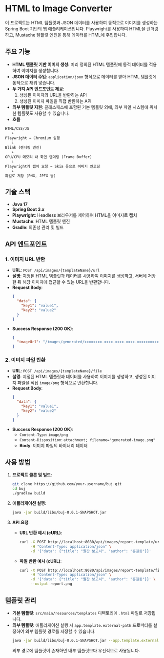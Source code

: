 # HTML to Image Converter

이 프로젝트는 HTML 템플릿과 JSON 데이터를 사용하여 동적으로 이미지를 생성하는 Spring Boot 기반의 웹 애플리케이션입니다. Playwright를 사용하여 HTML을 렌더링하고, Mustache 템플릿 엔진을 통해 데이터를 HTML에 주입합니다.

## 주요 기능

- **HTML 템플릿 기반 이미지 생성**: 미리 정의된 HTML 템플릿에 동적 데이터를 적용하여 이미지를 생성합니다.
- **JSON 데이터 주입**: `application/json` 형식으로 데이터를 받아 HTML 템플릿에 동적으로 채워 넣습니다.
- **두 가지 API 엔드포인트 제공**:
    1.  생성된 이미지의 URL을 반환하는 API
    2.  생성된 이미지 파일을 직접 반환하는 API
- **외부 템플릿 지원**: 클래스패스에 포함된 기본 템플릿 외에, 외부 파일 시스템에 위치한 템플릿도 사용할 수 있습니다.
- **흐름**
``` 
HTML/CSS/JS
   ↓
Playwright → Chromium 실행
   ↓
Blink (렌더링 엔진)
   ↓
GPU/CPU 메모리 내 화면 렌더링 (Frame Buffer)
   ↓
Playwright가 캡처 요청 → Skia 등으로 이미지 인코딩
   ↓
파일로 저장 (PNG, JPEG 등)
```

## 기술 스택

- **Java 17**
- **Spring Boot 3.x**
- **Playwright**: Headless 브라우저를 제어하여 HTML을 이미지로 캡처
- **Mustache**: HTML 템플릿 엔진
- **Gradle**: 의존성 관리 및 빌드

## API 엔드포인트

### 1. 이미지 URL 반환

- **URL**: `POST /api/images/{templateName}/url`
- **설명**: 지정된 HTML 템플릿과 데이터를 사용하여 이미지를 생성하고, 서버에 저장한 뒤 해당 이미지에 접근할 수 있는 URL을 반환합니다.
- **Request Body**:
  ```json
  {
    "data": {
      "key1": "value1",
      "key2": "value2"
    }
  }
  ```
- **Success Response (200 OK)**:
  ```json
  {
    "imageUrl": "/images/generated/xxxxxxxx-xxxx-xxxx-xxxx-xxxxxxxxxxxx.png"
  }
  ```

### 2. 이미지 파일 반환

- **URL**: `POST /api/images/{templateName}/file`
- **설명**: 지정된 HTML 템플릿과 데이터를 사용하여 이미지를 생성하고, 생성된 이미지 파일을 직접 `image/png` 형식으로 반환합니다.
- **Request Body**:
  ```json
  {
    "data": {
      "key1": "value1",
      "key2": "value2"
    }
  }
  ```
- **Success Response (200 OK)**:
  - `Content-Type`: `image/png`
  - `Content-Disposition`: `attachment; filename="generated-image.png"`
  - **Body**: 이미지 파일의 바이너리 데이터

## 사용 방법

1.  **프로젝트 클론 및 빌드**:
    ```bash
    git clone https://github.com/your-username/buj.git
    cd buj
    ./gradlew build
    ```

2.  **애플리케이션 실행**:
    ```bash
    java -jar build/libs/buj-0.0.1-SNAPSHOT.jar
    ```

3.  **API 요청**:
    - **URL 반환 예시 (cURL)**:
      ```bash
      curl -X POST http://localhost:8080/api/images/report-template/url \
           -H "Content-Type: application/json" \
           -d '{"data": {"title": "월간 보고서", "author": "홍길동"}}'
      ```
    - **파일 반환 예시 (cURL)**:
      ```bash
      curl -X POST http://localhost:8080/api/images/report-template/file \
           -H "Content-Type: application/json" \
           -d '{"data": {"title": "월간 보고서", "author": "홍길동"}}' \
           --output report.png
      ```

## 템플릿 관리

- **기본 템플릿**: `src/main/resources/templates` 디렉토리에 `.html` 파일로 저장됩니다.
- **외부 템플릿**: 애플리케이션 실행 시 `app.template.external-path` 프로퍼티를 설정하여 외부 템플릿 경로를 지정할 수 있습니다.
  ```bash
  java -jar build/libs/buj-0.0.1-SNAPSHOT.jar --app.template.external-path=/path/to/your/templates
  ```
  외부 경로에 템플릿이 존재하면 내부 템플릿보다 우선적으로 사용됩니다.
